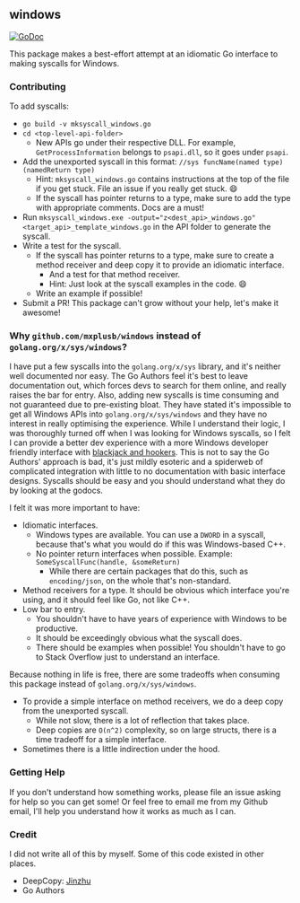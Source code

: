 ## windows

[![GoDoc](https://godoc.org/github.com/mxplusb/windows?status.svg)](https://godoc.org/github.com/mxplusb/windows)

This package makes a best-effort attempt at an idiomatic Go interface to making syscalls for Windows.

### Contributing

To add syscalls:

* `go build -v mksyscall_windows.go`
* `cd <top-level-api-folder>`
  * New APIs go under their respective DLL. For example, `GetProcessInformation` belongs to `psapi.dll`, so it goes under `psapi`.
* Add the unexported syscall in this format: `//sys funcName(named type) (namedReturn type)`
  * Hint: `mksyscall_windows.go` contains instructions at the top of the file if you get stuck. File an issue if you really get stuck. :smile:
  * If the syscall has pointer returns to a type, make sure to add the type with appropriate comments. Docs are a must!
* Run `mksyscall_windows.exe -output="z<dest_api>_windows.go" <target_api>_template_windows.go` in the API folder to generate the syscall.
* Write a test for the syscall.
  * If the syscall has pointer returns to a type, make sure to create a method receiver and deep copy it to provide an idiomatic interface.
    * And a test for that method receiver.
    * Hint: Just look at the syscall examples in the code. :smile:
  * Write an example if possible!
* Submit a PR! This package can't grow without your help, let's make it awesome!

### Why `github.com/mxplusb/windows` instead of `golang.org/x/sys/windows`?

I have put a few syscalls into the `golang.org/x/sys` library, and it's neither well documented nor easy. The Go Authors feel it's best to leave documentation out, which forces devs to search for them online, and really raises the bar for entry. Also, adding new syscalls is time consuming and not guaranteed due to pre-existing bloat. They have stated it's impossible to get all Windows APIs into `golang.org/x/sys/windows` and they have no interest in really optimising the experience. While I understand their logic, I was thoroughly turned off when I was looking for Windows syscalls, so I felt I can provide a better dev experience with a more Windows developer friendly interface with [blackjack and hookers](https://www.youtube.com/watch?v=5l3ipKcnYlQ). This is not to say the Go Authors' approach is bad, it's just mildly esoteric and a spiderweb of complicated integration with little to no documentation with basic interface designs. Syscalls should be easy and you should understand what they do by looking at the godocs.

I felt it was more important to have:

* Idiomatic interfaces.
  * Windows types are available. You can use a `DWORD` in a syscall, because that's what you would do if this was Windows-based C++.
  * No pointer return interfaces when possible. Example: `SomeSyscallFunc(handle, &someReturn)`
    * While there are certain packages that do this, such as `encoding/json`, on the whole that's non-standard.
* Method receivers for a type. It should be obvious which interface you're using, and it should feel like Go, not like C++.
* Low bar to entry.
  * You shouldn't have to have years of experience with Windows to be productive.
  * It should be exceedingly obvious what the syscall does.
  * There should be examples when possible! You shouldn't have to go to Stack Overflow just to understand an interface.

Because nothing in life is free, there are some tradeoffs when consuming this package instead of `golang.org/x/sys/windows`.

* To provide a simple interface on method receivers, we do a deep copy from the unexported syscall.
  * While not slow, there is a lot of reflection that takes place.
  * Deep copies are `O(n^2)` complexity, so on large structs, there is a time tradeoff for a simple interface.
* Sometimes there is a little indirection under the hood.

### Getting Help

If you don't understand how something works, please file an issue asking for help so you can get some! Or feel free to email me from my Github email, I'll help you understand how it works as much as I can.

### Credit

I did not write all of this by myself. Some of this code existed in other places.

* DeepCopy: [Jinzhu](https://github.com/jinzhu)
* Go Authors